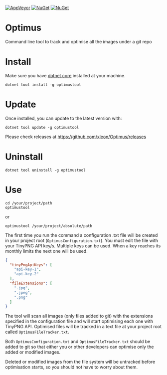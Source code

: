 [![AppVeyor](https://img.shields.io/appveyor/ci/xleon/optimus.svg?style=for-the-badge)](https://ci.appveyor.com/project/xleon/optimus) 
[![NuGet](https://img.shields.io/nuget/v/optimustool.svg?style=for-the-badge)](https://www.nuget.org/packages/optimustool/) 
[![NuGet](https://img.shields.io/nuget/dt/optimustool.svg?style=for-the-badge)](https://www.nuget.org/packages/optimustool/)

# Optimus
Command line tool to track and optimise all the images under a git repo

# Install

Make sure you have [dotnet core](https://dotnet.microsoft.com/download) installed at your machine.

```console
dotnet tool install -g optimustool
```

# Update

Once installed, you can update to the latest version with:

```console
dotnet tool update -g optimustool
```

Please check releases at https://github.com/xleon/Optimus/releases

# Uninstall

```console
dotnet tool uninstall -g optimustool
```

# Use

```console
cd /your/project/path
optimustool
```

or

```console
optimustool /your/project/absolute/path
```


The first time you run the command a configuration .txt file will be created in your project root (`OptimusConfiguration.txt`). You must edit the file with your TinyPNG API key/s. 
Multiple keys can be used. When a key reaches its monthly limits the next one will be used.  

```json
{
  "tinyPngApiKeys": [
    "api-key-1",
    "api-key-2"
  ],
  "fileExtensions": [
    ".jpg",
    ".jpeg",
    ".png"
  ]
}
```

The tool will scan all images (only files added to git) with the extensions specified in the configuration file and will start optimising each one with TinyPNG API.
Optimised files will be tracked in a text file at your project root called `OptimusFileTracker.txt`.

Both `OptimusConfiguration.txt` and `OptimusFileTracker.txt` should be added to git so that either you or other developers can optimise only the added or modified images.

Deleted or modified images from the file system will be untracked before optimisation starts, so you should not have to worry about them. 
